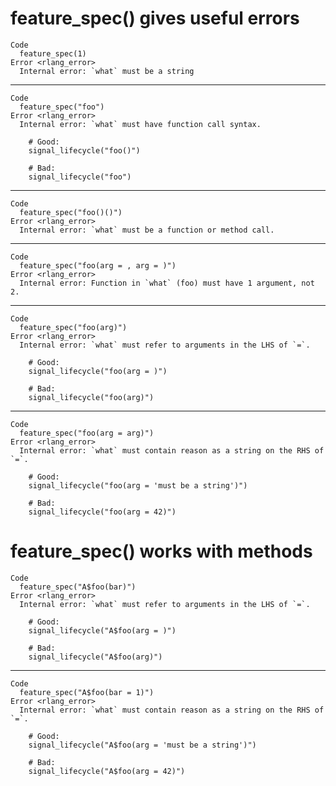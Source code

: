 # feature_spec() gives useful errors

    Code
      feature_spec(1)
    Error <rlang_error>
      Internal error: `what` must be a string

---

    Code
      feature_spec("foo")
    Error <rlang_error>
      Internal error: `what` must have function call syntax.
      
        # Good:
        signal_lifecycle("foo()")
      
        # Bad:
        signal_lifecycle("foo")

---

    Code
      feature_spec("foo()()")
    Error <rlang_error>
      Internal error: `what` must be a function or method call.

---

    Code
      feature_spec("foo(arg = , arg = )")
    Error <rlang_error>
      Internal error: Function in `what` (foo) must have 1 argument, not 2.

---

    Code
      feature_spec("foo(arg)")
    Error <rlang_error>
      Internal error: `what` must refer to arguments in the LHS of `=`.
      
        # Good:
        signal_lifecycle("foo(arg = )")
      
        # Bad:
        signal_lifecycle("foo(arg)")

---

    Code
      feature_spec("foo(arg = arg)")
    Error <rlang_error>
      Internal error: `what` must contain reason as a string on the RHS of `=`.
      
        # Good:
        signal_lifecycle("foo(arg = 'must be a string')")
      
        # Bad:
        signal_lifecycle("foo(arg = 42)")

# feature_spec() works with methods

    Code
      feature_spec("A$foo(bar)")
    Error <rlang_error>
      Internal error: `what` must refer to arguments in the LHS of `=`.
      
        # Good:
        signal_lifecycle("A$foo(arg = )")
      
        # Bad:
        signal_lifecycle("A$foo(arg)")

---

    Code
      feature_spec("A$foo(bar = 1)")
    Error <rlang_error>
      Internal error: `what` must contain reason as a string on the RHS of `=`.
      
        # Good:
        signal_lifecycle("A$foo(arg = 'must be a string')")
      
        # Bad:
        signal_lifecycle("A$foo(arg = 42)")

